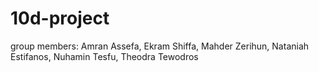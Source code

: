# 10d-project
group members: Amran Assefa, Ekram Shiffa, Mahder Zerihun, Nataniah Estifanos, Nuhamin Tesfu, Theodra Tewodros
